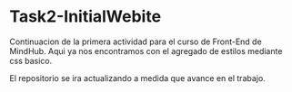 # Task2-InitialWebite

Continuacion de la primera actividad para el curso de Front-End de MindHub. Aqui ya nos encontramos con el agregado de estilos mediante css basico.

El repositorio se ira actualizando a medida que avance en el trabajo.
